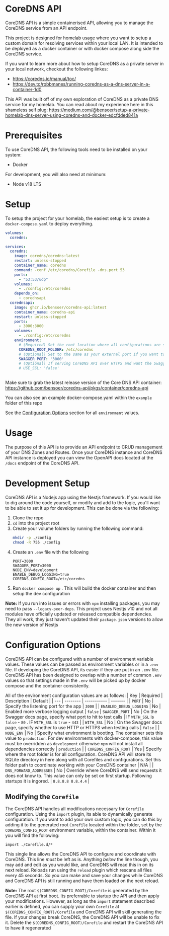 # CoreDNS API
CoreDNS API is a simple containerised API, allowing you to manage the CoreDNS service from an API endpoint. 

This project is designed for homelab usage where you want to setup a custom domain for resolving services within your local LAN. It is intended to be deployed as a docker container or with docker compose along side the CoreDNS service.

If you want to learn more about how to setup CoreDNS as a private server in your local network, checkout the following linkes:
- https://coredns.io/manual/toc/
- https://dev.to/robbmanes/running-coredns-as-a-dns-server-in-a-container-1d0

This API was built off of my own exploration of CoreDNS as a private DNS service for my homelab. You can read about my experience here in this shameless self plug: https://medium.com/@bensoer/setup-a-private-homelab-dns-server-using-coredns-and-docker-edcfdded841a

# Prerequisites
To use CoreDNS API, the following tools need to be installed on your system:
- Docker

For development, you will also need at minimum:
- Node v18 LTS

# Setup
To setup the project for your homelab, the easiest setup is to create a `docker-compose.yaml` to deploy everything.
```yaml
volumes:
  coredns:

services:
  coredns:
    image: coredns/coredns:latest
    restart: unless-stopped
    container_name: coredns
    command: -conf /etc/coredns/Corefile -dns.port 53
    ports:
      - "53:53/udp"
    volumes:
      - ./config:/etc/coredns
    depends_on:
      - corednsapi
  corednsapi:
    image: ghcr.io/bensoer/coredns-api:latest
    container_name: coredns-api
    restart: unless-stopped
    ports: 
      - 3000:3000
    volumes:
      - ./config:/etc/coredns
    environment:
      # (Required) Set the root location where all configurations are stored. This is so that the API knows where to store config for CoreDNS to pickup
      COREDNS_ROOT_FOLDER: /etc/coredns
      # (Optional) Set to the same as your external port if you want to be able to make calls with the swagger UI
      SWAGGER_PORT: '3000' 
      # (Optional) If serving CoreDNS API over HTTPS and want the Swagger UI to be able to hit it - set this to true
      # USE_SSL: 'false'
      
```
Make sure to grab the latest release version of the Core DNS API container: https://github.com/bensoer/coredns-api/pkgs/container/coredns-api

You can also see an example docker-compose.yaml within the `example` folder of this repo

See the [Configuration Options](#configuration-options) section for all `environment` values.


# Usage
The purpose of this API is to provide an API endpoint to CRUD management of your DNS Zones and Routes. Once your CoreDNS instance and CoreDNS API instance is deployed you can view the OpenAPI docs located at the `/docs` endpoint of the CoreDNS API.

# Development Setup
CoreDNS API is a Nodejs app using the Nestjs framework. If you would like to dig around the code yourself, or modify and add to the logic, you'll want to be able to set it up for development. This can be done via the following:

1. Clone the repo
2. `cd` into the project root
3. Create your volume folders by running the following command:
    ```bash
    mkdir -p ./config
    chmod -R 755 ./config
    ```
4. Create an `.env` file with the following
    ```.env
    PORT=3000
    SWAGGER_PORT=3000
    NODE_ENV=development
    ENABLE_DEBUG_LOGGING=true
    COREDNS_CONFIG_ROOT=/etc/coredns
    ```
5. Run `docker compose up` . This will build the docker container and then setup the dev configuration

**Note:** If you run into issues or errors with `npm` installing packages, you may need to pass `--legacy-peer-deps`. This project uses Nestjs v10 and not all modules have officially updated or released compatible dependencies. They all work, they just haven't updated their `package.json` versions to allow the new version of Nestjs

# Configuration Options
CoreDNS API can be configured with a number of environment variable values. These values can be passed as environment variables or in a `.env` file. If developing the CoreDNS API, its easier if they are put in an `.env` file. CoreDNS API has been designed to overlap with a number of common `.env` values so that settings made in the `.env` will be picked up by docker compose and the container consistently.

All of the environment configuration values are as follows:
| Key | Required | Description | Default |
| --- | -------- | ----------- | ------- |
| `PORT` | No | Specify the listening port for the app | `3000` |
| `ENABLED_DEBUG_LOGGING` | No | Enabled more verbose logging output | `false`
| `SWAGGER_PORT` | No | On the Swagger docs page, specify what port to hit to test calls | IF `WITH_SSL` is `false` - `80` . IF `WITH_SSL` is `true` - `443` |
| `WITH_SSL` | No | On the Swagger docs page, specify whether to use HTTP or HTTPS when testing calls | `false` |
| `NODE_ENV` | No | Specify what environment is booting. The container sets this value to `production`. For dev environments with docker-compose, this value must be overridden as `development` otherwise `npm` will not install all dependencies correctly | `production` |
| `COREDNS_CONFIG_ROOT` | Yes | Specify where the root folder is for all configuration. CoreDNS API will store its SQLite directory in here along with all Corefiles and configurations. Set this folder path to coordinate working with your CoreDNS container | N/A |
| `DNS_FORWARD_ADDRESSES` | No | Override where CoreDNS will send requests it does not know to. This value can only be set on first startup. Following startups it is ingored. | `8.8.8.8 8.8.4.4` |

## Modifying the `Corefile`
The CoreDNS API handles all modifications necessary for `Corefile` configuration. Using the `import` plugin, its able to dynamically generate configuration. If you want to add your own custom logic, you can do this by adding it to the generated root `Corefile` located within the folder, set by the `COREDNS_CONFIG_ROOT` environment variable, within the container. Within it you will find the following:
```
import ./Corefile.d/*
```
This single line allows the CoreDNS API to configure and coordinate with CoreDNS. This line _must_ be left as is. Anything _below_ the line though, you may add and edit as you would like, and CoreDNS will read this in on its next reload. Reloads run using the `reload` plugin which rescans all files every 45 seconds. So you can make and save your changes while CoreDNS and CoreDNS API is still running and have them loaded on the next reload.

**Note:** The root `$(COREDNS_CONFIG_ROOT)/Corefile` is generated by the CoreDNS API at first boot. Its preferrable to startup the API and then apply your modifications. However, as long as the `import` statement described earlier is defined, you can supply your own `Corefile` at `$(COREDNS_CONFIG_ROOT)/Corefile` and CoreDNS API will skill generating the file. If your changes break CoreDNS, the CoreDNS API will be unable to fix it. Delete the `$(COREDNS_CONFIG_ROOT)/Corefile` and restart the CoreDNS API to have it regenerated